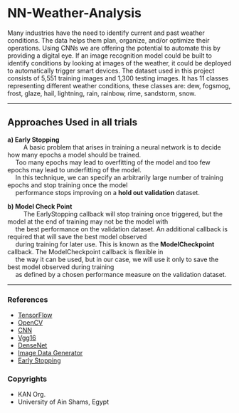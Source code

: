 # NN-Weather-Analysis
Many industries have the need to identify current and past weather conditions. The data helps them plan, organize, and/or optimize their operations. Using CNNs we are offering the potential to automate this by providing a digital eye. If an image recognition model could be built to identify conditions by looking at images of the weather, it could be deployed to automatically trigger smart devices. The dataset used in this project consists of 5,551 training images and 1,300 testing images. It has 11 classes representing different weather conditions, these classes are: dew, fogsmog, frost, glaze, hail, lightning, rain, rainbow, rime, sandstorm, snow.

***

## Approaches Used in all trials
**a) Early Stopping** </br>
&emsp; &emsp; A basic problem that arises in training a neural network is to decide how many epochs a model should be trained. </br>
&emsp; Too many epochs may lead to overfitting of the model and too few epochs may lead to underfitting of the model. </br>
&emsp; In this technique, we can specify an arbitrarily large number of training epochs and stop training once the model </br>
&emsp; performance stops improving on a **hold out validation** dataset.

**b) Model Check Point** </br>
&emsp; &emsp; The EarlyStopping callback will stop training once triggered, but the model at the end of training may not be the model with </br>
&emsp; the best performance on the validation dataset. An additional callback is required that will save the best model observed </br>
&emsp; during training for later use. This is known as the **ModelCheckpoint** callback. The ModelCheckpoint callback is flexible in </br>
&emsp; the way it can be used, but in our case, we will use it only to save the best model observed during training </br>
&emsp; as defined by a chosen performance measure on the validation dataset. 

***

### References
- [TensorFlow](https://www.tensorflow.org/guide/low_level_intro)
- [OpenCV](https://opencv-python-tutroals.readthedocs.io/en/latest/py_tutorials/py_tutorials.html)
- [CNN](https://medium.com/technologymadeeasy/the-best-explanation-of-convolutional-neural-networks-on-the-internet-fbb8b1ad5df8)
- [Vgg16](https://neurohive.io/en/popular-networks/vgg16/)
- [DenseNet](https://www.pluralsight.com/guides/introduction-to-densenet-with-tensorflow)
- [Image Data Generator](https://www.tensorflow.org/api_docs/python/tf/keras/preprocessing/image/ImageDataGenerator)
- [Early Stopping](https://keras.io/api/callbacks/early_stopping/)

### Copyrights
- KAN Org.
- University of Ain Shams, Egypt
